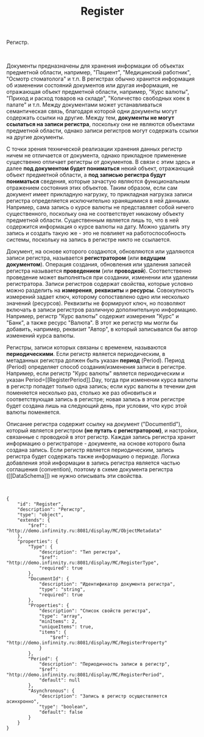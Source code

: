 ﻿---
layout: default
title: Register
position: 1
categories: 
tags: 
---

Регистр.

   

Документы предназначены для хранения информации об объектах предметной области, например, "Пациент", "Медицинский работник", "Осмотр стоматолога" и т.п. В регистрах обычно хранится информация об изменении состояний документов или другая информация, не отражающая объект предметной области, например, "Курс валюты", "Приход и расход товаров на складе", "Количество свободных коек в палате" и т.п. Между документами может устанавливаться семантическая связь, благодаря которой одни документы могут содержать ссылки на другие. Между тем, **документы не могут ссылаться на записи регистра**, поскольку они не являются объектами предметной области, однако записи регистров могут содержать ссылки на другие документы.

С точки зрения технической реализации хранения данных регистр ничем не отличается от документа, однако прикладное применение существенно отличает регистры от документов. В связи с этим здесь и далее **под документом будет пониматься** некий объект, отражающий объект предметной области, а **под записью регистра будут пониматься** сведения, которые зачастую являются функциональным отражением состояния этих объектов. Таким образом, если сам документ имеет прикладную нагрузку, то прикладная нагрузка записи регистра определяется исключительно хранящимися в ней данными. Например, сама запись о курсе валюты не представляет собой ничего существенного, поскольку она не соответствует никакому объекту предметной области. Существенным является лишь то, что в ней содержится информация о курсе валюты на дату. Можно удалить эту запись и создать такую же - это не повлияет на работоспособность системы, поскольку на запись в регистре никто не ссылается.

Документ, на основе которого создаются, обновляются или удаляются записи регистра, называется **регистратором** (или **ведущим документом**). Операция создания, обновления или удаления записей регистра называется **проведением** (или **проводкой**). Соответственно проведение может выполняться при создании, изменении или удалении регистратора. Записи регистров содержат свойства, которые условно можно разделить на **измерения**, **реквизиты** и **ресурсы**. Совокупность измерений задает ключ, которому сопоставлено одно или несколько значений (ресурсов). Реквизиты не формируют ключ, но позволяют включать в записи регистров различную дополнительную информацию. Например, регистр "Курс валюты" содержит измерения "Курс" и "Банк", а также ресурс "Валюта". В этот же регистр мы могли бы добавить, например, реквизит "Автор", в который записывался бы автор изменений курса валюты.

Регистры, записи которых связаны с временем, называются **периодическими**. Если регистр является периодическим, в метаданных регистра должен быть указан **период** (Period). Период (Period) определяет способ создания/изменения записи в регистре. Например, если регистр "Курс валюты" является периодическим и указан Period=[[RegisterPeriod]].Day, тогда при изменении курса валюты в регистр попадет только одна запись; если курс валюты в течении дня поменяется несколько раз, столько же раз обновиться и соответствующая запись в регистре; новая запись в этом регистре будет создана лишь на следующий день, при условии, что курс этой валюты поменяется.    

Описание регистра содержит ссылку на документ ("DocumentId"), который является регистром **(не путать с регистратором)**, и настройки, связанные с проводкой в этот регистр. Каждая запись регистра хранит информацию о регистраторе - документе, на основе которого была создана запись. Если регистр является периодическим, запись регистра будет содержать также информацию о периоде. Логика добавления этой информации в запись регистра является частью соглашения (convention), поэтому в схеме документа регистра ([[DataSchema]]) не нужно описывать эти свойства.

        

```
{
	"id": "Register",
	"description": "Регистр",
	"type": "object",
	"extends": {
		"$ref": "http://demo.infinnity.ru:8081/display/MC/ObjectMetadata"
	},
	"properties": {
		"Type": {
			"description": "Тип регистра",
			"$ref": "http://demo.infinnity.ru:8081/display/MC/RegisterType",
			"required": true
		},
		"DocumentId": {
			"description": "Идентификатор документа регистра",
			"type": "string",
			"required": true
		},
		"Properties": {
			"description": "Список свойств регистра",
			"type": "array",
			"minItems": 2,
			"uniqueItems": true,
			"items": {
				"$ref": "http://demo.infinnity.ru:8081/display/MC/RegisterProperty"
			}
		},
		"Period": {
			"description": "Периодичность записи в регистр",
			"$ref": "http://demo.infinnity.ru:8081/display/MC/RegisterPeriod",
			"default": null
		},
		"Asynchronous": {
			"description": "Запись в регистр осуществляется асинхронно",
			"type": "boolean",
			"default": false
		}
	}
}
```

 

 

